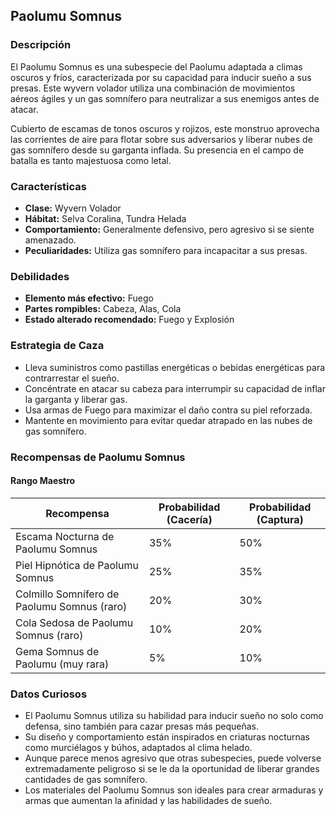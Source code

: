 ## Paolumu Somnus

### Descripción
El Paolumu Somnus es una subespecie del Paolumu adaptada a climas oscuros y fríos, caracterizada por su capacidad para inducir sueño a sus presas. Este wyvern volador utiliza una combinación de movimientos aéreos ágiles y un gas somnífero para neutralizar a sus enemigos antes de atacar.

Cubierto de escamas de tonos oscuros y rojizos, este monstruo aprovecha las corrientes de aire para flotar sobre sus adversarios y liberar nubes de gas somnífero desde su garganta inflada. Su presencia en el campo de batalla es tanto majestuosa como letal.

### Características
- **Clase:** Wyvern Volador
- **Hábitat:** Selva Coralina, Tundra Helada
- **Comportamiento:** Generalmente defensivo, pero agresivo si se siente amenazado.
- **Peculiaridades:** Utiliza gas somnífero para incapacitar a sus presas.

### Debilidades
- **Elemento más efectivo:** Fuego
- **Partes rompibles:** Cabeza, Alas, Cola
- **Estado alterado recomendado:** Fuego y Explosión

### Estrategia de Caza
- Lleva suministros como pastillas energéticas o bebidas energéticas para contrarrestar el sueño.
- Concéntrate en atacar su cabeza para interrumpir su capacidad de inflar la garganta y liberar gas.
- Usa armas de Fuego para maximizar el daño contra su piel reforzada.
- Mantente en movimiento para evitar quedar atrapado en las nubes de gas somnífero.

### Recompensas de Paolumu Somnus

#### Rango Maestro
| Recompensa                               | Probabilidad (Cacería) | Probabilidad (Captura) |
|------------------------------------------|------------------------|------------------------|
| Escama Nocturna de Paolumu Somnus        | 35%                    | 50%                    |
| Piel Hipnótica de Paolumu Somnus         | 25%                    | 35%                    |
| Colmillo Somnífero de Paolumu Somnus (raro) | 20%                    | 30%                    |
| Cola Sedosa de Paolumu Somnus (raro)     | 10%                    | 20%                    |
| Gema Somnus de Paolumu (muy rara)        | 5%                     | 10%                    |

### Datos Curiosos
- El Paolumu Somnus utiliza su habilidad para inducir sueño no solo como defensa, sino también para cazar presas más pequeñas.
- Su diseño y comportamiento están inspirados en criaturas nocturnas como murciélagos y búhos, adaptados al clima helado.
- Aunque parece menos agresivo que otras subespecies, puede volverse extremadamente peligroso si se le da la oportunidad de liberar grandes cantidades de gas somnífero.
- Los materiales del Paolumu Somnus son ideales para crear armaduras y armas que aumentan la afinidad y las habilidades de sueño.